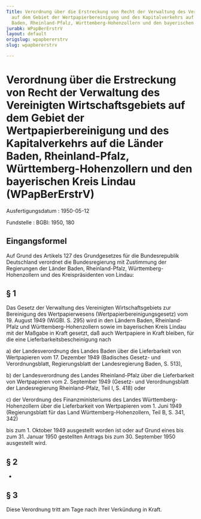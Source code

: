 ```yaml
---
Title: Verordnung über die Erstreckung von Recht der Verwaltung des Vereinigten Wirtschaftsgebiets
  auf dem Gebiet der Wertpapierbereinigung und des Kapitalverkehrs auf die Länder
  Baden, Rheinland-Pfalz, Württemberg-Hohenzollern und den bayerischen Kreis Lindau
jurabk: WPapBerErstrV
layout: default
origslug: wpapbererstrv
slug: wpapbererstrv

---
```


# Verordnung über die Erstreckung von Recht der Verwaltung des Vereinigten Wirtschaftsgebiets auf dem Gebiet der Wertpapierbereinigung und des Kapitalverkehrs auf die Länder Baden, Rheinland-Pfalz, Württemberg-Hohenzollern und den bayerischen Kreis Lindau (WPapBerErstrV)

Ausfertigungsdatum
:   1950-05-12

Fundstelle
:   BGBl: 1950, 180



## Eingangsformel

Auf Grund des Artikels 127 des Grundgesetzes für die Bundesrepublik
Deutschland verordnet die Bundesregierung mit Zustimmung der
Regierungen der Länder Baden, Rheinland-Pfalz, Württemberg-
Hohenzollern und des Kreispräsidenten von Lindau:


## § 1

Das Gesetz der Verwaltung des Vereinigten Wirtschaftsgebiets zur
Bereinigung des Wertpapierwesens (Wertpapierbereinigungsgesetz) vom
19\. August 1949 (WiGBl. S. 295) wird in den Ländern Baden, Rheinland-
Pfalz und Württemberg-Hohenzollern sowie im bayerischen Kreis Lindau
mit der Maßgabe in Kraft gesetzt, daß auch Wertpapiere in Kraft
bleiben, für die eine Lieferbarkeitsbescheinigung nach

a)  der Landesverordnung des Landes Baden über die Lieferbarkeit von
    Wertpapieren vom 17. Dezember 1949 (Badisches Gesetz- und
    Verordnungsblatt, Regierungsblatt der Landesregierung Baden, S. 513),


b)  der Landesverordnung des Landes Rheinland-Pfalz über die Lieferbarkeit
    von Wertpapieren vom 2. September 1949 (Gesetz- und Verordnungsblatt
    der Landesregierung Rheinland-Pfalz, Teil I, S. 418) oder


c)  der Verordnung des Finanzministeriums des Landes Württemberg-
    Hohenzollern über die Lieferbarkeit von Wertpapieren vom 1. Juni 1949
    (Regierungsblatt für das Land Württemberg-Hohenzollern, Teil B, S.
    341, 342)



bis zum 1. Oktober 1949 ausgestellt worden ist oder auf Grund eines
bis zum 31. Januar 1950 gestellten Antrags bis zum 30. September 1950
ausgestellt wird.


## § 2

-


## § 3

Diese Verordnung tritt am Tage nach ihrer Verkündung in Kraft.

